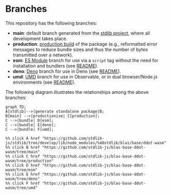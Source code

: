 <!--

@license Apache-2.0

Copyright (c) 2022 The Stdlib Authors.

Licensed under the Apache License, Version 2.0 (the "License");
you may not use this file except in compliance with the License.
You may obtain a copy of the License at

    http://www.apache.org/licenses/LICENSE-2.0

Unless required by applicable law or agreed to in writing, software
distributed under the License is distributed on an "AS IS" BASIS,
WITHOUT WARRANTIES OR CONDITIONS OF ANY KIND, either express or implied.
See the License for the specific language governing permissions and
limitations under the License.

-->

# Branches

This repository has the following branches:

-   **main**: default branch generated from the [stdlib project][stdlib-url], where all development takes place.
-   **production**: [production build][production-url] of the package (e.g., reformatted error messages to reduce bundle sizes and thus the number of bytes transmitted over a network).
-   **esm**: [ES Module][esm-url] branch for use via a `script` tag without the need for installation and bundlers (see [README][esm-readme]).
-   **deno**: [Deno][deno-url] branch for use in Deno (see [README][deno-readme]).
-   **umd**: [UMD][umd-url] branch for use in Observable, or in dual browser/Node.js environments (see [README][umd-readme]).

The following diagram illustrates the relationships among the above branches:

```mermaid
graph TD;
A[stdlib]-->|generate standalone package|B;
B[main] -->|productionize| C[production];
C -->|bundle| D[esm];
C -->|bundle| E[deno];
C -->|bundle| F[umd];

%% click A href "https://github.com/stdlib-js/stdlib/tree/develop/lib/node_modules/%40stdlib/blas/base/ddot-wasm"
%% click B href "https://github.com/stdlib-js/blas-base-ddot-wasm/tree/main"
%% click C href "https://github.com/stdlib-js/blas-base-ddot-wasm/tree/production"
%% click D href "https://github.com/stdlib-js/blas-base-ddot-wasm/tree/esm"
%% click E href "https://github.com/stdlib-js/blas-base-ddot-wasm/tree/deno"
%% click F href "https://github.com/stdlib-js/blas-base-ddot-wasm/tree/umd"
```

[stdlib-url]: https://github.com/stdlib-js/stdlib/tree/develop/lib/node_modules/%40stdlib/blas/base/ddot-wasm
[production-url]: https://github.com/stdlib-js/blas-base-ddot-wasm/tree/production
[deno-url]: https://github.com/stdlib-js/blas-base-ddot-wasm/tree/deno
[deno-readme]: https://github.com/stdlib-js/blas-base-ddot-wasm/blob/deno/README.md
[umd-url]: https://github.com/stdlib-js/blas-base-ddot-wasm/tree/umd
[umd-readme]: https://github.com/stdlib-js/blas-base-ddot-wasm/blob/umd/README.md
[esm-url]: https://github.com/stdlib-js/blas-base-ddot-wasm/tree/esm
[esm-readme]: https://github.com/stdlib-js/blas-base-ddot-wasm/blob/esm/README.md